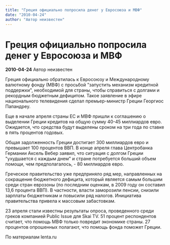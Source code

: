 ```yaml
---
title: "Греция официально попросила денег у Евросоюза и МВФ"
date: "2010-04-24"
author: "Автор неизвестен"
---
```


# Греция официально попросила денег у Евросоюза и МВФ

**2010-04-24** Автор неизвестен

Греция официально обратилась к Евросоюзу и Международному валютному фонду (МВФ) с просьбой "запустить механизм кредитной поддержки", необходимой для страны, чтобы справиться с долгами и рекордным бюджетным дефицитом. Такое заявление в эфире национального телевидения сделал премьер-министр Греции Георгиос Папандреу.

Еще в начале апреля страны ЕС и МВФ пришли к соглашению о выделении Греции кредитов на общую сумму 40-45 миллиардов евро. Ожидается, что средства будут выделены сроком на три года по ставке в пять процентов годовых.

Общая задолженность Греции достигает 300 миллиардов евро и превышает 100 процентов ВВП. В конце апреля глава Центробанка Германии Аксель Вебер заявил, что ситуация с долгом Греции "ухудшается с каждым днем" и стране потребуется больший объем помощи, чем предполагалось, - 80 миллиардов евро.

Греческое правительство уже предприняло ряд мер, направленных на сокращение бюджетного дефицита, который является самым большим среди стран еврозоны (по последним оценкам, в 2009 году он составил 13,6 процента ВВП). В частности, власти заморозили пенсии, снизили зарплаты бюджетникам и повысили ряд налогов. Инициатива правительства привела к массовым забастовкам.

23 апреля стали известны результаты опроса, проведенного среди греков компанией Public Issue для Skai TV. 51 процент респондентов считает, что помощь МВФ только повредит экономике страны. 27 процентов опрошенных полагают, что помощь фонда поможет Греции.

По материалам lenta.ru